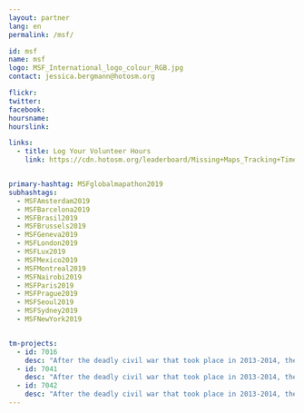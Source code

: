 ```yaml
---
layout: partner
lang: en
permalink: /msf/

id: msf
name: msf
logo: MSF_International_logo_colour_RGB.jpg
contact: jessica.bergmann@hotosm.org

flickr: 
twitter: 
facebook: 
hoursname:
hourslink:

links:
  - title: Log Your Volunteer Hours
    link: https://cdn.hotosm.org/leaderboard/Missing+Maps_Tracking+Time+Guide_11082019.pptx


primary-hashtag: MSFglobalmapathon2019
subhashtags:
  - MSFAmsterdam2019
  - MSFBarcelona2019
  - MSFBrasil2019
  - MSFBrussels2019
  - MSFGeneva2019
  - MSFLondon2019
  - MSFLux2019
  - MSFMexico2019
  - MSFMontreal2019
  - MSFNairobi2019
  - MSFParis2019 
  - MSFPrague2019
  - MSFSeoul2019
  - MSFSydney2019
  - MSFNewYork2019


tm-projects:
  - id: 7016
    desc: "After the deadly civil war that took place in 2013-2014, the Central African Republic (CAR) enjoyed a period of relative calm. However, tensions between numerous armed groups exploded again at the end of 2016, throwing the country into a renewed spiral of violence. The conflict raged on throughout 2017 and into 2018. Violent attacks in several locations aggravated the already dire health needs of the population, 15 percent of whom - or close to 700,000 people - are displaced."
  - id: 7041
    desc: "After the deadly civil war that took place in 2013-2014, the Central African Republic (CAR) enjoyed a period of relative calm. However, tensions between numerous armed groups exploded again at the end of 2016, throwing the country into a renewed spiral of violence. The conflict raged on throughout 2017 and into 2018. Violent attacks in several locations aggravated the already dire health needs of the population, 15 percent of whom - or close to 700,000 people - are displaced."
  - id: 7042
    desc: "After the deadly civil war that took place in 2013-2014, the Central African Republic (CAR) enjoyed a period of relative calm. However, tensions between numerous armed groups exploded again at the end of 2016, throwing the country into a renewed spiral of violence. The conflict raged on throughout 2017 and into 2018. Violent attacks in several locations aggravated the already dire health needs of the population, 15 percent of whom - or close to 700,000 people - are displaced."
---
```

